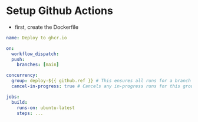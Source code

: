 # Setup Github Actions

- first, create the Dockerfile

```yml
name: Deploy to ghcr.io

on:
  workflow_dispatch:
  push:
    branches: [main]

concurrency:
  group: deploy-${{ github.ref }} # This ensures all runs for a branch are grouped
  cancel-in-progress: true # Cancels any in-progress runs for this group

jobs:
  build:
    runs-on: ubuntu-latest
    steps: ...
```
